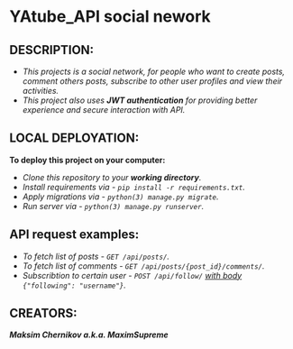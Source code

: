 # YAtube_API social nework



## DESCRIPTION:

- _This projects is a social network, for people who want to create posts, comment others posts, subscribe to other user profiles and view their activities._
- _This project also uses ***JWT authentication*** for providing better experience and secure interaction with API._



## LOCAL DEPLOYATION:

**To deploy this project on your computer:**
- _Clone this repository to your ***working directory***._
- _Install requirements via - `pip install -r requirements.txt`._
- _Apply migrations via - `python(3) manage.py migrate`._
- _Run server via - `python(3) manage.py runserver`._



## API request examples:

- _To fetch list of posts - `GET /api/posts/`._
- _To fetch list of comments - `GET /api/posts/{post_id}/comments/`._
- _Subscribtion to certain user - `POST /api/follow/` <ins>with body</ins> `{"following": "username"}`._



## CREATORS:

***Maksim Chernikov a.k.a. MaximSupreme***
